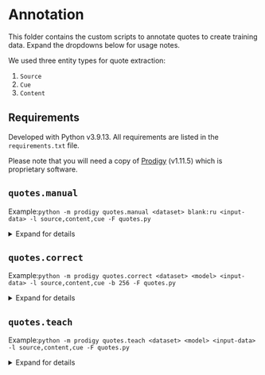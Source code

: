 # Annotation

This folder contains the custom scripts to annotate quotes to create training data. Expand the dropdowns below for usage notes.

We used three entity types for quote extraction:

1. `Source`
2. `Cue`
3. `Content`

## Requirements

Developed with Python v3.9.13. All requirements are listed in the `requirements.txt` file.

Please note that you will need a copy of [Prodigy](https://prodi.gy/) (v1.11.5) which is proprietary software.

## `quotes.manual`

Example:`python -m prodigy quotes.manual <dataset> blank:ru <input-data> -l source,content,cue -F quotes.py`

<details>
<summary>Expand for details</summary>
    
```
usage: prodigy quotes.manual [-h] [-lo None] [-l None] [-e None] [-a None] dataset spacy_model source

    Mark spans by token. Requires only a tokenizer, and doesn't do any active learning.
    The recipe will present all examples in order, so even examples without matches are shown.


positional arguments:
  dataset               Dataset to save annotations to
  spacy_model           Loadable spaCy pipeline for tokenization or blank:lang (e.g. blank:en)
  source                Data to annotate (file path or '-' to read from standard input)

optional arguments:
  -h, --help            show this help message and exit
  -lo None, --loader None
                        Loader (guessed from file extension if not set)
  -l None, --label None
                        Comma-separated label(s) to annotate or text file with one label per line
  -e None, --exclude None
                        Dataset name or comma-separated list of dataset IDs whose annotations to exclude
  -a None, --author None
                        Name of annotator
```
</details>

## `quotes.correct`

Example:`python -m prodigy quotes.correct <dataset> <model> <input-data> -l source,content,cue -b 256 -F quotes.py`

<details>
<summary>Expand for details</summary>
    
```
usage: prodigy quotes.correct [-h] [-lo None] [-l None] [-e None] [-b 64] [-a None] [-UP] dataset spacy_model source

    Create gold data for spancat by correcting a model's suggestions.
    Prodigy will decide which questions to ask next based on cleanlab score


positional arguments:
  dataset               Dataset to save annotations to
  spacy_model           Loadable spaCy pipeline with an entity recognizer
  source                Data to annotate (file path or '-' to read from standard input)

optional arguments:
  -h, --help            show this help message and exit
  -lo None, --loader None
                        Loader (guessed from file extension if not set)
  -l None, --label None
                        Comma-separated label(s) to annotate or text file with one label per line
  -e None, --exclude None
                        Database name or comma-separated list of dataset IDs whose annotations to exclude
  -b 64, --batch-size 64
                        Batch size for cleanlab socres computing
  -a None, --author None
                        Name of annotator
  -UP, --update         Whether to update the model during annotation
```
</details>

## `quotes.teach`

Example:`python -m prodigy quotes.teach <dataset> <model> <input-data> -l source,content,cue -F quotes.py`

<details>
<summary>Expand for details</summary>
    
```
usage: prodigy quotes.teach [-h] [-lo None] [-l None] [-e None] [-b 64] [-a None] dataset spacy_model source

    Collect the best possible training data for a spancat model.
    Prodigy will decide which questions to ask next based on cleanlab score.


positional arguments:
  dataset               Dataset to save annotations to
  spacy_model           Loadable spaCy pipeline with an entity recognizer
  source                Data to annotate (file path or '-' to read from standard input)

optional arguments:
  -h, --help            show this help message and exit
  -lo None, --loader None
                        Loader (guessed from file extension if not set)
  -l None, --label None
                        Comma-separated label(s) to annotate or text file with one label per line
  -e None, --exclude None
                        Dataset name or comma-separated list of dataset IDs whose annotations to exclude
  -b 64, --batch-size 64
                        Batch size for cleanlab socres computing
  -a None, --author None
                        Name of annotator
```
</details>
